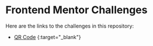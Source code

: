 # Frontend Mentor Challenges

Here are the links to the challenges in this repository:

- [QR Code](https://perci-aceron.github.io/frontend-mentor/qr-code/) {:target="_blank"} <!-- https://github.com/perci-aceron/frontend-mentor/blob/main/qr-code/index.html -->